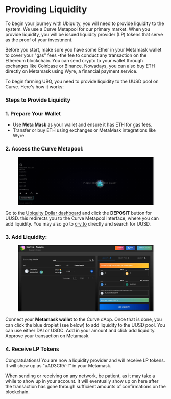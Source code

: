 # Providing Liquidity

To begin your journey with Ubiquity, you will need to provide liquidity to the system. We use a Curve Metapool for our primary market. When you provide liquidity, you will be issued liquidity provider (LP) tokens that serve as the proof of your investment.

Before you start, make sure you have some Ether in your Metamask wallet to cover your "gas" fees -the fee to conduct any transaction on the Ethereum blockchain. You can send crypto to your wallet through exchanges like Coinbase or Binance. Nowadays, you can also buy ETH directly on Metamask using Wyre, a financial payment service.

To begin farming UBQ, you need to provide liquidity to the UUSD pool on Curve. Here's how it works:

### **Steps to Provide Liquidity**

### **1. Prepare Your Wallet**

* Use **Meta Mask** as your wallet and ensure it has ETH for gas fees.
* Transfer or buy ETH using exchanges or MetaMask integrations like Wyre.

### 2. **Access the Curve Metapool:**

<figure><img src="../.gitbook/assets/image (2).png" alt=""><figcaption></figcaption></figure>

Go to the  [Ubiquity Dollar dashboard](http://uad.ubq.fi/) and click the **DEPOSIT** button for UUSD. this redirects you to the Curve Metapool interface, where you can add liquidity. You may also go to [crv.to](http://crv.to/) directly and search for UUSD.

### 3. Add Liquidity:

<figure><img src="../.gitbook/assets/image (1) (1) (1).png" alt=""><figcaption></figcaption></figure>

Connect your **Metamask wallet** to the Curve dApp. Once that is done, you can click the blue droplet (see below) to add liquidity to the UUSD pool. You can use either DAI or USDC. Add in your amount and click add liquidity. Approve your transaction on Metamask.

### 4. Receive LP Tokens

Congratulations! You are now a liquidity provider and will receive LP tokens. It will show up as "uAD3CRV-f" in your Metamask.

When sending or receiving on any network, be patient, as it may take a while to show up in your account. It will eventually show up on here after the transaction has gone through sufficient amounts of confirmations on the blockchain.

